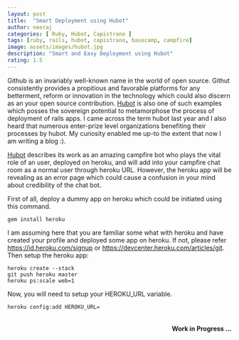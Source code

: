 ```yaml
---
layout: post
title:  "Smart Deployment using Hubot"
author: neeraj
categories: [ Ruby, Hubot, Capistrano ]
tags: [ruby, rails, hubot, capistrano, basecamp, campfire]
image: assets/images/hubot.jpg
description: "Smart and Easy Deployment using Hubot"
rating: 1.5
---
```


Github is an invariably well-known name in the world of open source. Githut consistently provides a propitious and favorable platforms for any betterment, reform or innovation in the technology which could also discern as an your open source contribution. <a href='https://hubot.github.com'>Hubot</a> is also one of such examples which posses the sovereign potential to metamorphose the process of deployment of rails apps. I came across the term hubot last year and I also heard that numerous enter-prize level organizations benefiting their processes by hubot. My curiosity enabled me up-to the extent that now I am writing a blog :).

<a href='https://hubot.github.com'>Hubot</a> describes its work as an amazing campfire bot who plays the vital role of an user, deployed on heroku, and will add into your campfire chat room as a normal user through heroku URL. However, the heroku app will be revealing as an error page which could cause a confusion in your mind about credibility of the chat bot.

First of all, deploy a dummy app on heroku which could be initiated using this command. 

```shell
gem install heroku
```

I am assuming here that you are familiar some what with heroku and have created your profile and deployed some app on heroku. If not, please refer https://id.heroku.com/signup or https://devcenter.heroku.com/articles/git.
Then setup the heroku app:

```shell
heroku create --stack 
git push heroku master 
heroku ps:scale web=1
```

Now, you will need to setup your HEROKU_URL variable. 

```shell
heroku config:add HEROKU_URL=
```

<h4 style='float: right'>Work in Progress ... </h4><br/><br/>
